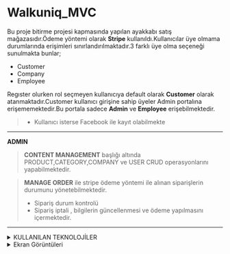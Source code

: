 
# Walkuniq_MVC  

Bu proje bitirme projesi kapmasında yapılan ayakkabı satış mağazasıdır.Ödeme yöntemi olarak **Stripe** kullanıldı.Kullanıcılar üye olmama durumlarında erişimleri sınırlandırılmaktadır.3 farklı üye olma seçeneği sunulmakta bunlar;

- Customer 
- Company 
- Employee
 
Regıster olurken rol seçmeyen kullanıcıya default olarak **Customer** olarak atanmaktadır.Customer kullanıcı girişine sahip üyeler Admin portalına erişememektedir.Bu portala sadece **Admin** ve **Employee** erişebilmektedir.

>  - Kullanıcı isterse Facebook ile kayıt olabilmekte
---
**ADMIN**

> **CONTENT MANAGEMENT** başlığı altında
     PRODUCT,CATEGORY,COMPANY ve USER CRUD operasyonlarını yapabilmektedir.
    


> **MANAGE ORDER** ile stripe ödeme yöntemi ile alınan siparişlerin durumunu yönetebilmektedir.
>  - Sipariş durum kontrolü
>  - Sipariş iptali , bilgilerin güncellenmesi ve ödeme yapılmasını içermektedir.
---      
<details>
 
 <summary>KULLANILAN TEKNOLOJİLER</summary>

    - ASP NET MVC Core (.NET 8)
    - Role Management in ASP NET Core Identity
    - Stripe ödeme yöntemi
    - Facebook Authentication
    - Entity Framework
    - SQlite 
    - Repository Pattern
    - C#
    - HTML5
    - Bootstrap 5
    - CSS3
    - JavaScript
    - jQuery

</details>
<details>
 
 <summary>Ekran Görüntüleri</summary>

  - Home Page
![HomePage](https://github.com/zagbey/WalkUniq_Mvc/assets/49595767/63f6ad09-4cd4-400b-a14a-6c6ffce81dbd)

  - Register Page  
![registerPage](https://github.com/zagbey/WalkUniq_Mvc/assets/49595767/2b70efb7-0192-4929-a6bd-969ec26ffc81)

 - Login Page
![LoginPage](https://github.com/zagbey/WalkUniq_Mvc/assets/49595767/8ffec7b3-008f-4109-ad5c-1d9dc54c1bce)
 - Shopping Cart
   ![ShoppingCart](https://github.com/zagbey/WalkUniq_Mvc/assets/49595767/4b2599ab-f8e7-4bdf-9fda-81c7543f518b)
 - Stripe Payment
   ![StripeOdeme](https://github.com/zagbey/WalkUniq_Mvc/assets/49595767/aa0bec66-7b16-42fd-b325-7669e48b891a)
 - Order Confirm Page
   ![OrderConfirmedPage](https://github.com/zagbey/WalkUniq_Mvc/assets/49595767/3ccedff0-3bad-4b24-a70a-61f678da4f98)

 - Admin Content Manager (CRUD)
  ![AdminProductManagement](https://github.com/zagbey/WalkUniq_Mvc/assets/49595767/2bdd856c-a461-4311-8fd3-88360b0fab57)

 - Product Update
  ![ProductUpdate](https://github.com/zagbey/WalkUniq_Mvc/assets/49595767/c0366a57-e768-415d-b1b1-43cea9a3fc8f)

  
 - Product Create
  ![CreateProduct](https://github.com/zagbey/WalkUniq_Mvc/assets/49595767/3e215b48-45c4-4678-a791-ffed9b4e8c01)


 - Admin Users Create 
 ![AdminUsersCreatingPage](https://github.com/zagbey/WalkUniq_Mvc/assets/49595767/8cbe8230-a85d-46d3-86b6-e9a2ea22880a)

</details>
